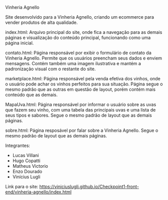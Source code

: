 Vinheria Agnello

Site desenvolvido para a Vinheria Agnello, criando um ecommerce para vender produtos de alta qualidade.

index.html:
Arquivo principal do site, onde fica a navegação para as demais páginas e visualização do conteúdo principal, funcionando como uma página inicial.

contato.html:
Página responsável por exibir o formulário de contato da Vinheria Agnello. Permite que os usuários preencham seus dados e enviem mensagens. Contém também uma imagem ilustrativa e mantém a padronização visual com o restante do site.

marketplace.html:
Página responsável pela venda efetiva dos vinhos, onde o usuário pode achar os vinhos perfeitos para sua situação. Página segue o mesmo padrão que as outras em questão de layout, porém contém mais conteúdo que as demais.

MapaUva.html:
Página responsável por informar o usuário sobre as uvas que fazem seu vinho, com uma tabela das principais uvas e uma lista de seus tipos e sabores. Segue o mesmo padrão de layout que as demais páginas.

sobre.html:
Página resposável por falar sobre a Vinheria Agnello. Segue o mesmo padrão de layout que as demais páginas.

Integrantes:

- Lucas Villani
- Hugo Copatti
- Matheus Victorio
- Enzo Dourado
- Vinícius Lugli

Link para o site:
https://viniciuslugli.github.io/Checkpoint1-front-end/vinheria-agnello/index.html

